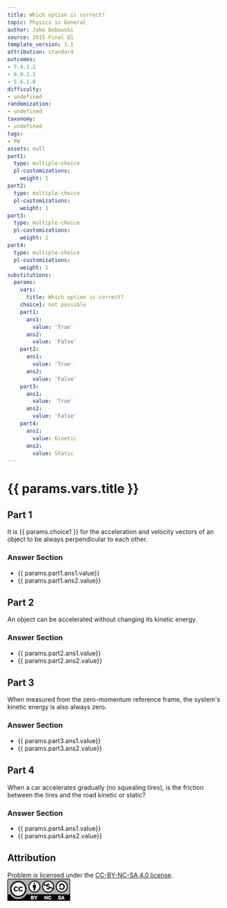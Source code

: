 ```yaml
---
title: Which option is correct?
topic: Physics in General
author: Jake Bobowski
source: 2015 Final Q1
template_version: 1.1
attribution: standard
outcomes:
- 7.4.1.2
- 6.9.1.1
- 5.6.1.0
difficulty:
- undefined
randomization:
- undefined
taxonomy:
- undefined
tags:
- PW
assets: null
part1:
  type: multiple-choice
  pl-customizations:
    weight: 1
part2:
  type: multiple-choice
  pl-customizations:
    weight: 1
part3:
  type: multiple-choice
  pl-customizations:
    weight: 1
part4:
  type: multiple-choice
  pl-customizations:
    weight: 1
substitutions:
  params:
    vars:
      title: Which option is correct?
    choice1: not possible
    part1:
      ans1:
        value: 'True'
      ans2:
        value: 'False'
    part2:
      ans1:
        value: 'True'
      ans2:
        value: 'False'
    part3:
      ans1:
        value: 'True'
      ans2:
        value: 'False'
    part4:
      ans1:
        value: Kinetic
      ans2:
        value: Static
---
```

# {{ params.vars.title }}
## Part 1

It is {{ params.choice1 }} for the acceleration and velocity vectors of an object to be always perpendicular to each other.

### Answer Section

- {{ params.part1.ans1.value}}
- {{ params.part1.ans2.value}}
## Part 2

An object can be accelerated without changing its kinetic energy.

### Answer Section

- {{ params.part2.ans1.value}}
- {{ params.part2.ans2.value}}
## Part 3

When measured from the zero-momentum reference frame, the system's kinetic energy is also always zero.

### Answer Section

- {{ params.part3.ans1.value}}
- {{ params.part3.ans2.value}}
## Part 4

When a car accelerates gradually (no squealing tires), is the friction between the tires and the road kinetic or static?

### Answer Section

- {{ params.part4.ans1.value}}
- {{ params.part4.ans2.value}}

## Attribution

Problem is licensed under the [CC-BY-NC-SA 4.0 license](https://creativecommons.org/licenses/by-nc-sa/4.0/).<br> ![The Creative Commons 4.0 license requiring attribution-BY, non-commercial-NC, and share-alike-SA license.](https://raw.githubusercontent.com/firasm/bits/master/by-nc-sa.png)
